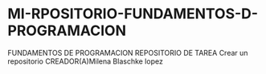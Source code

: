 # MI-RPOSITORIO-FUNDAMENTOS-D-PROGRAMACION
FUNDAMENTOS DE PROGRAMACION
REPOSITORIO DE TAREA
Crear un repositorio
CREADOR(A)Milena Blaschke lopez
